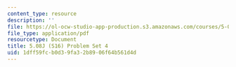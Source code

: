 ```yaml
---
content_type: resource
description: ''
file: https://ol-ocw-studio-app-production.s3.amazonaws.com/courses/5-08j-biological-chemistry-ii-spring-2016/1dff59fcb0d39fa32b8906f64b561d4d_MIT5_08jS16ps4.pdf
file_type: application/pdf
resourcetype: Document
title: 5.08J (S16) Problem Set 4
uid: 1dff59fc-b0d3-9fa3-2b89-06f64b561d4d
---
```

